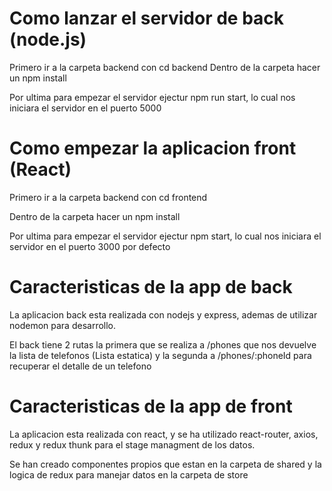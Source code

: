 # Como lanzar el servidor de back (node.js)

Primero ir a la carpeta backend con cd backend
Dentro de la carpeta hacer un npm install

Por ultima para empezar el servidor ejectur npm run start, lo cual nos iniciara el servidor en el puerto 5000

# Como empezar la aplicacion front (React)

Primero ir a la carpeta backend con cd frontend

Dentro de la carpeta hacer un npm install

Por ultima para empezar el servidor ejectur npm start, lo cual nos iniciara el servidor en el puerto 3000 por defecto

# Caracteristicas de la app de back
  La aplicacion back esta realizada con nodejs y express, ademas de utilizar nodemon para desarrollo.

  El back tiene 2 rutas la primera que se realiza a /phones que nos devuelve la lista de telefonos (Lista estatica)
  y la segunda a /phones/:phoneId para recuperar el detalle de un telefono

# Caracteristicas de la app de front
  La aplicacion esta realizada con react, y se ha utilizado react-router, axios, redux y redux thunk para el stage managment de los datos.

  Se han creado componentes propios que estan en la carpeta de shared y la logica de redux para manejar datos en la carpeta de store